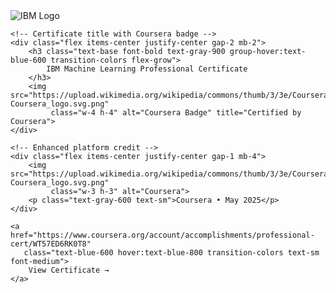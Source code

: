 <!-- Enhanced certification with Coursera badge -->
<div class="bg-white rounded-2xl p-6 shadow-lg hover-lift text-center group h-full flex flex-col">
    <!-- Keep company logo -->
    <div class="w-16 h-16 mx-auto mb-4 flex items-center justify-center bg-white rounded-lg shadow-sm border border-gray-100">
        <img src="https://www.vectorlogo.zone/logos/ibm/ibm-icon.svg" class="w-12 h-12" alt="IBM Logo">
    </div>
    
    <!-- Certificate title with Coursera badge -->
    <div class="flex items-center justify-center gap-2 mb-2">
        <h3 class="text-base font-bold text-gray-900 group-hover:text-blue-600 transition-colors flex-grow">
            IBM Machine Learning Professional Certificate
        </h3>
        <img src="https://upload.wikimedia.org/wikipedia/commons/thumb/3/3e/Coursera_logo.svg/200px-Coursera_logo.svg.png" 
             class="w-4 h-4" alt="Coursera Badge" title="Certified by Coursera">
    </div>
    
    <!-- Enhanced platform credit -->
    <div class="flex items-center justify-center gap-1 mb-4">
        <img src="https://upload.wikimedia.org/wikipedia/commons/thumb/3/3e/Coursera_logo.svg/200px-Coursera_logo.svg.png" 
             class="w-3 h-3" alt="Coursera">
        <p class="text-gray-600 text-sm">Coursera • May 2025</p>
    </div>
    
    <a href="https://www.coursera.org/account/accomplishments/professional-cert/WT57ED6RK0T8" 
       class="text-blue-600 hover:text-blue-800 transition-colors text-sm font-medium">
        View Certificate →
    </a>
</div>
